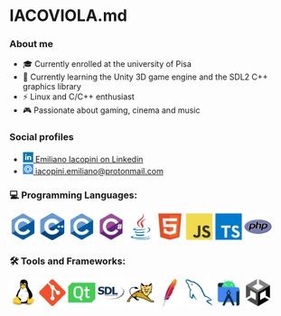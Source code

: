 # IACOVIOLA.md

### About me
 - :mortar_board: Currently enrolled at the university of Pisa
 - :seedling: Currently learning the Unity 3D game engine and the SDL2 C++ graphics library
 - :zap: Linux and C/C++ enthusiast
 - :video_game: Passionate about gaming, cinema and music

### Social profiles
 - <a href="https://www.linkedin.com/in/iacopiniemiliano/"><img src="https://raw.githubusercontent.com/edent/SuperTinyIcons/master/images/svg/linkedin.svg" width="18px"> Emiliano Iacopini on Linkedin </a><br>
 - <a href="mailto:iacopini.emiliano@protonmail.com"><img src="https://raw.githubusercontent.com/edent/SuperTinyIcons/master/images/svg/mail.svg" width="18px"> iacopini.emiliano@protonmail.com </a><br>

<!--
**iacoviola/iacoviola** is a ✨ _special_ ✨ repository because its `README.md` (this file) appears on your GitHub profile.

Here are some ideas to get you started:

- 🔭 I’m currently working on ...
- 🌱 I’m currently learning ...
- 👯 I’m looking to collaborate on ...
- 🤔 I’m looking for help with ...
- 💬 Ask me about ...
- 📫 How to reach me: ...
- 😄 Pronouns: ...
- ⚡ Fun fact: ...
-->
### :computer: Programming Languages:
<div>
  <img src="https://raw.githubusercontent.com/devicons/devicon/master/icons/c/c-original.svg" width="48px">
  <img src="https://raw.githubusercontent.com/devicons/devicon/master/icons/cplusplus/cplusplus-original.svg" width="48px">
  <img src="https://raw.githubusercontent.com/devicons/devicon/master/icons/c/c-original.svg" width="48px">
  <img src="https://raw.githubusercontent.com/devicons/devicon/master/icons/csharp/csharp-original.svg" width="48px">
  <img src="https://raw.githubusercontent.com/devicons/devicon/master/icons/java/java-original.svg" width="48px">
  <img src="https://raw.githubusercontent.com/devicons/devicon/master/icons/html5/html5-original.svg" width="48px">
  <img src="https://raw.githubusercontent.com/devicons/devicon/master/icons/javascript/javascript-original.svg" width="48px">
  <img src="https://raw.githubusercontent.com/devicons/devicon/master/icons/typescript/typescript-original.svg" width="48px">
  <img src="https://raw.githubusercontent.com/devicons/devicon/master/icons/php/php-original.svg" width="48px">
</div>

### :hammer_and_wrench: Tools and Frameworks:
<div>
  <img src="https://raw.githubusercontent.com/devicons/devicon/master/icons/linux/linux-original.svg" width="48px">
  <img src="https://raw.githubusercontent.com/devicons/devicon/master/icons/git/git-original.svg" width="48px">
  <img src="https://raw.githubusercontent.com/devicons/devicon/master/icons/qt/qt-original.svg" width="48px">
  <img src="https://raw.githubusercontent.com/devicons/devicon/master/icons/sdl/sdl-original.svg" width="48px">
  <img src="https://raw.githubusercontent.com/devicons/devicon/master/icons/tomcat/tomcat-original.svg" width="48px">
  <img src="https://raw.githubusercontent.com/devicons/devicon/master/icons/apache/apache-original.svg" width="48px">
  <img src="https://raw.githubusercontent.com/devicons/devicon/master/icons/mysql/mysql-original.svg" width="48px">
  <img src="https://raw.githubusercontent.com/devicons/devicon/master/icons/androidstudio/androidstudio-original.svg" width="48px">
  <img src="https://raw.githubusercontent.com/devicons/devicon/master/icons/unity/unity-original.svg" width="48px">
</div>
